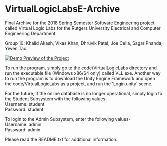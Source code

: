 # VirtualLogicLabsE-Archive
Final Archive for the 2018 Spring Semester Software Engineering project called Virtual Logic Labs for the Rutgers University Electrical and Computer Engineering Department.   

Group 10: Khalid Akash, Vikas Khan, Dhruvik Patel, Joe Cella, Sagar Phanda, Yiwen Tao.

[![Demo Preview of the Project](https://img.youtube.com/vi/CsVZMjCCOYc/0.jpg)](https://www.youtube.com/watch?v=CsVZMjCCOYc)


To run the program, simply go to the code/VirtualLogicLabs directory and run the executable file (Windows x86/64 only) called VLL.exe. Another way to run the program is to download the Unity Engine Framework and open the code/VirtualLogicLabs as a project, and run the 'Login.unity' scene. 

For the future, if the online database is no longer operational, simply login to the Student Subsystem with the following values-  
Username: student  
Password: student

To login to the Admin Subsystem, enter the following values-  
Username: admin  
Password: admin

Please read the README.txt for additional information.

